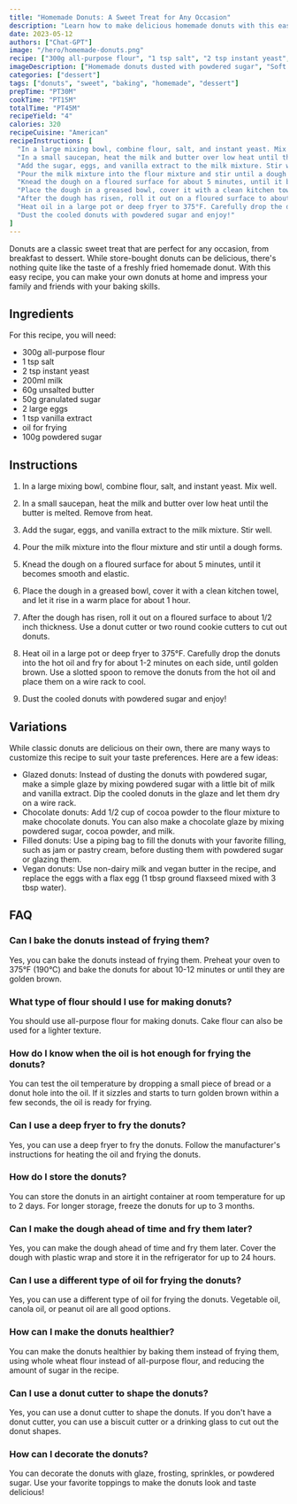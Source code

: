 ```yaml
---
title: "Homemade Donuts: A Sweet Treat for Any Occasion"
description: "Learn how to make delicious homemade donuts with this easy recipe. Perfect for any occasion, these donuts are sure to satisfy your sweet tooth!"
date: 2023-05-12
authors: ["Chat-GPT"]
image: "/hero/homemade-donuts.png"
recipe: ["300g all-purpose flour", "1 tsp salt", "2 tsp instant yeast", "200ml milk", "60g unsalted butter", "50g granulated sugar", "2 large eggs", "1 tsp vanilla extract", "oil for frying", "100g powdered sugar"]
imageDescription: ["Homemade donuts dusted with powdered sugar", "Soft and fluffy donuts", "Freshly fried donuts on a wire rack", "A plate of delicious homemade donuts"]
categories: ["dessert"]
tags: ["donuts", "sweet", "baking", "homemade", "dessert"]
prepTime: "PT30M"
cookTime: "PT15M"
totalTime: "PT45M"
recipeYield: "4"
calories: 320
recipeCuisine: "American"
recipeInstructions: [
  "In a large mixing bowl, combine flour, salt, and instant yeast. Mix well.",
  "In a small saucepan, heat the milk and butter over low heat until the butter is melted. Remove from heat.",
  "Add the sugar, eggs, and vanilla extract to the milk mixture. Stir well.",
  "Pour the milk mixture into the flour mixture and stir until a dough forms.",
  "Knead the dough on a floured surface for about 5 minutes, until it becomes smooth and elastic.",
  "Place the dough in a greased bowl, cover it with a clean kitchen towel, and let it rise in a warm place for about 1 hour.",
  "After the dough has risen, roll it out on a floured surface to about 1/2 inch thickness. Use a donut cutter or two round cookie cutters to cut out donuts.",
  "Heat oil in a large pot or deep fryer to 375°F. Carefully drop the donuts into the hot oil and fry for about 1-2 minutes on each side, until golden brown. Use a slotted spoon to remove the donuts from the hot oil and place them on a wire rack to cool.",
  "Dust the cooled donuts with powdered sugar and enjoy!"
]
---
```


Donuts are a classic sweet treat that are perfect for any occasion, from breakfast to dessert. While store-bought donuts can be delicious, there's nothing quite like the taste of a freshly fried homemade donut. With this easy recipe, you can make your own donuts at home and impress your family and friends with your baking skills.

## Ingredients

For this recipe, you will need:

- 300g all-purpose flour
- 1 tsp salt
- 2 tsp instant yeast
- 200ml milk
- 60g unsalted butter
- 50g granulated sugar
- 2 large eggs
- 1 tsp vanilla extract
- oil for frying
- 100g powdered sugar

## Instructions

1. In a large mixing bowl, combine flour, salt, and instant yeast. Mix well.

2. In a small saucepan, heat the milk and butter over low heat until the butter is melted. Remove from heat.

3. Add the sugar, eggs, and vanilla extract to the milk mixture. Stir well.

4. Pour the milk mixture into the flour mixture and stir until a dough forms.

5. Knead the dough on a floured surface for about 5 minutes, until it becomes smooth and elastic.

6. Place the dough in a greased bowl, cover it with a clean kitchen towel, and let it rise in a warm place for about 1 hour.

7. After the dough has risen, roll it out on a floured surface to about 1/2 inch thickness. Use a donut cutter or two round cookie cutters to cut out donuts.

8. Heat oil in a large pot or deep fryer to 375°F. Carefully drop the donuts into the hot oil and fry for about 1-2 minutes on each side, until golden brown. Use a slotted spoon to remove the donuts from the hot oil and place them on a wire rack to cool.

9. Dust the cooled donuts with powdered sugar and enjoy!

## Variations

While classic donuts are delicious on their own, there are many ways to customize this recipe to suit your taste preferences. Here are a few ideas:

- Glazed donuts: Instead of dusting the donuts with powdered sugar, make a simple glaze by mixing powdered sugar with a little bit of milk and vanilla extract. Dip the cooled donuts in the glaze and let them dry on a wire rack.
- Chocolate donuts: Add 1/2 cup of cocoa powder to the flour mixture to make chocolate donuts. You can also make a chocolate glaze by mixing powdered sugar, cocoa powder, and milk.
- Filled donuts: Use a piping bag to fill the donuts with your favorite filling, such as jam or pastry cream, before dusting them with powdered sugar or glazing them.
- Vegan donuts: Use non-dairy milk and vegan butter in the recipe, and replace the eggs with a flax egg (1 tbsp ground flaxseed mixed with 3 tbsp water).

## FAQ

### Can I bake the donuts instead of frying them?

Yes, you can bake the donuts instead of frying them. Preheat your oven to 375°F (190°C) and bake the donuts for about 10-12 minutes or until they are golden brown. 

### What type of flour should I use for making donuts?

You should use all-purpose flour for making donuts. Cake flour can also be used for a lighter texture. 

### How do I know when the oil is hot enough for frying the donuts?

You can test the oil temperature by dropping a small piece of bread or a donut hole into the oil. If it sizzles and starts to turn golden brown within a few seconds, the oil is ready for frying. 

### Can I use a deep fryer to fry the donuts?

Yes, you can use a deep fryer to fry the donuts. Follow the manufacturer's instructions for heating the oil and frying the donuts. 

### How do I store the donuts?

You can store the donuts in an airtight container at room temperature for up to 2 days. For longer storage, freeze the donuts for up to 3 months. 

### Can I make the dough ahead of time and fry them later?

Yes, you can make the dough ahead of time and fry them later. Cover the dough with plastic wrap and store it in the refrigerator for up to 24 hours. 

### Can I use a different type of oil for frying the donuts?

Yes, you can use a different type of oil for frying the donuts. Vegetable oil, canola oil, or peanut oil are all good options. 

### How can I make the donuts healthier?

You can make the donuts healthier by baking them instead of frying them, using whole wheat flour instead of all-purpose flour, and reducing the amount of sugar in the recipe. 

### Can I use a donut cutter to shape the donuts?

Yes, you can use a donut cutter to shape the donuts. If you don't have a donut cutter, you can use a biscuit cutter or a drinking glass to cut out the donut shapes. 

### How can I decorate the donuts?

You can decorate the donuts with glaze, frosting, sprinkles, or powdered sugar. Use your favorite toppings to make the donuts look and taste delicious!